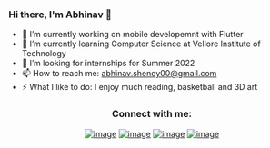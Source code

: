 ### Hi there, I'm Abhinav 👋


- 🔭 I’m currently working on mobile developemnt with Flutter
- 🌱 I’m currently learning Computer Science at Vellore Institute of Technology
- 🤔 I’m looking for internships for Summer 2022
- 📫 How to reach me: abhinav.shenoy00@gmail.com
- ⚡ What I like to do: I enjoy much reading, basketball and 3D art

<h3 align="center">Connect with me:</h3>
<div align="center">

[![image](https://img.shields.io/badge/LinkedIn-0077B5?style=for-the-badge&logo=linkedin&logoColor=white)](https://www.linkedin.com/in/abhinav-shenoy-4a9aa71a0/)
[![image](https://img.shields.io/badge/Instagram-E4405F?style=for-the-badge&logo=instagram&logoColor=white)](https://www.instagram.com/abhinav.shenoy00/)
[![image](https://img.shields.io/badge/Twitter-1DA1F2?style=for-the-badge&logo=twitter&logoColor=white)](https://twitter.com/abhinav_shenoy)
[![image](https://img.shields.io/badge/Gmail-D14836?style=for-the-badge&logo=gmail&logoColor=white)](mailto:abhinav.shenoy00@gmail.com)
  
</div>
